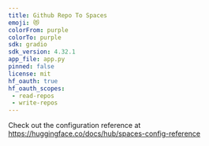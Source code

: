 ```yaml
---
title: Github Repo To Spaces
emoji: 😻
colorFrom: purple
colorTo: purple
sdk: gradio
sdk_version: 4.32.1
app_file: app.py
pinned: false
license: mit
hf_oauth: true
hf_oauth_scopes:
 - read-repos
 - write-repos
---
```


Check out the configuration reference at https://huggingface.co/docs/hub/spaces-config-reference
